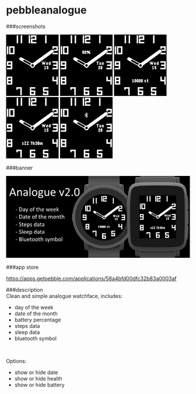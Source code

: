 # pebbleanalogue
###screenshots

![basalt.png](/assets/basalt.png)
![basalt-battery.png](/assets/basalt-battery.png)
![basalt-steps.png](/assets/basalt-steps.png)
![basalt-sleep.png](/assets/basalt-sleep.png)
![basalt-bluetooth.png](/assets/basalt-bluetooth.png)

###banner

![banner.png](/assets/banner.png)

###app store

https://apps.getpebble.com/applications/58a4bfd00dfc32b83a0003af

###description
<br />
Clean and simple analogue watchface, includes:
 - day of the week
 - date of the month
 - battery percentage
 - steps data
 - sleep data
 - bluetooth symbol<br />
<br />

Options:
 - show or hide date
 - show or hide health
 - show or hide battery
